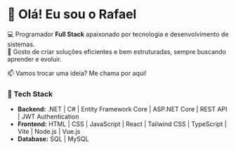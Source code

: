 # 👋 Olá! Eu sou o Rafael  

💻 Programador **Full Stack** apaixonado por tecnologia e desenvolvimento de sistemas.  
🚀 Gosto de criar soluções eficientes e bem estruturadas, sempre buscando aprender e evoluir.  

📫 Vamos trocar uma ideia? Me chama por aqui!  

### 🔧 Tech Stack  
- **Backend:** .NET | C# | Entity Framework Core | ASP.NET Core | REST API | JWT Authentication  
- **Frontend:** HTML | CSS | JavaScript | React | Tailwind CSS | TypeScript | Vite | Node.js | Vue.js
- **Database:** SQL | MySQL  
